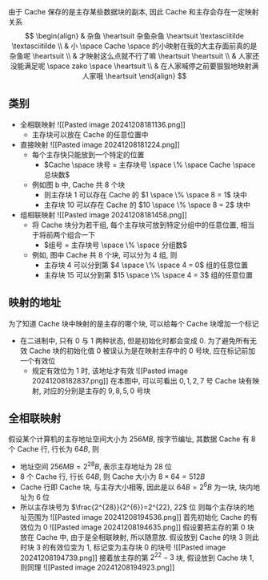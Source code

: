 由于 Cache 保存的是主存某些数据块的副本, 因此 Cache 和主存会存在一定映射关系
$$
\begin{align}
 & 杂鱼 \heartsuit 杂鱼杂鱼 \heartsuit \textasciitilde \textasciitilde  \\
 & 小 \space Cache \space 的小映射在我的大主存面前真的是杂鱼呢 \heartsuit \\
 & 才映射这么点就不行了嘛 \heartsuit \heartsuit \\
 & 人家还没能满足呢 \space zako \space \heartsuit  \\
 & 在人家喊停之前要狠狠地映射满人家哦 \heartsuit
\end{align}
$$
## 类别
- 全相联映射
	![[Pasted image 20241208181136.png]]
	- 主存块可以放在 Cache 的任意位置中
- 直接映射
	![[Pasted image 20241208181224.png]]
	- 每个主存快只能放到一个特定的位置
		- $Cache \space 块号 = 主存块号 \space \% \space Cache \space 总块数$
	- 例如图 b 中, Cache 共 8 个块
		- 则主存块 1 可以存在 Cache 的 $1 \space \% \space 8 = 1$ 块中
		- 主存块 10 可以存在 Cache 的 $10 \space \% \space 8 = 2$ 块中
- 组相联映射
	![[Pasted image 20241208181458.png]]
	- 将 Cache 块分为若干组, 每个主存块可放到特定分组中的任意位置, 相当于将前两个组合一下
		- $组号 = 主存块号 \space \% \space 分组数$
	- 例如, 图中 Cache 共 8 个块, 可以分为 4 组, 则
		- 主存块 4 可以分到第 $4 \space \% \space 4 = 0$ 组的任意位置
		- 主存块 15 可以分到第 $15 \space \% \space 4 = 3$ 组的任意位置
## 映射的地址
为了知道 Cache 块中映射的是主存的哪个块, 可以给每个 Cache 块增加一个标记
- 在二进制中, 只有 $0$ 与 $1$ 两种状态, 但是初始化时都会变成 $0$. 为了避免所有无效 Cache 块的初始化值 $0$ 被误认为是在映射主存中的 $0$ 号块, 应在标记前加一个有效位
	- 规定有效位为 $1$ 时, 该地址才有效
![[Pasted image 20241208182837.png]]
在本图中, 可以可看出 $0,1,2,7$ 号 Cache 块有映射, 对应的分别是主存的 $9,8,5,0$ 号块
## 全相联映射
假设某个计算机的主存地址空间大小为 $256MB$, 按字节编址, 其数据 Cache 有 8 个 Cache 行, 行长为 $64B$, 则
-  地址空间 $256MB= 2^{28}B$, 表示主存地址为 28 位
- $8$ 个 Cache 行, 行长 $64B$, 则 Cache 大小为 $8 \times 64 = 512B$
- Cache 行即 Cache 块, 与主存大小相等, 因此是以 $64B = 2^6B$ 为一块, 块内地址为 $6$ 位
- 所以主存块号为 $\frac{2^{28}}{2^{6}}=2^{22}, 22$ 位
则每个主存块的地址范围为
![[Pasted image 20241208194536.png]]
首先初始化 Cache 的有效位为 0
![[Pasted image 20241208194635.png]]
假设要把主存的第 $0$ 块放在 Cache 中, 由于是全相联映射, 所以随意放. 假设放到 Cache 的块 $3$
则此时块 3 的有效位变为 1, 标记变为主存块 $0$ 的块号
![[Pasted image 20241208194739.png]]
接着放主存的第 $2^{22}-3$ 块, 假设放到 Cache 块 1, 则同理
![[Pasted image 20241208194923.png]]
